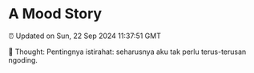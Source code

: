 # A Mood Story

⏰ Updated on Sun, 22 Sep 2024 11:37:51 GMT

💭 Thought: Pentingnya istirahat: seharusnya aku tak perlu terus-terusan ngoding.

